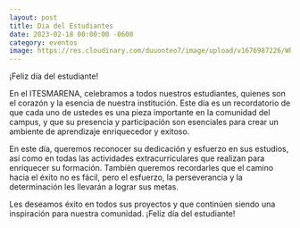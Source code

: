 ```yaml
---
layout: post
title: Dia del Estudiantes
date: 2023-02-18 00:00:00 -0600
category: eventos
image: https://res.cloudinary.com/duuonteo7/image/upload/v1676987226/WhatsApp_Image_2023-02-20_at_12.33.04_PM.jpg
---
```

¡Feliz día del estudiante!

En el ITESMARENA, celebramos a todos nuestros estudiantes, quienes son el corazón y la esencia de nuestra institución. Este día es un recordatorio de que cada uno de ustedes es una pieza importante en la comunidad del campus, y que su presencia y participación son esenciales para crear un ambiente de aprendizaje enriquecedor y exitoso.

En este día, queremos reconocer su dedicación y esfuerzo en sus estudios, así como en todas las actividades extracurriculares que realizan para enriquecer su formación. También queremos recordarles que el camino hacia el éxito no es fácil, pero el esfuerzo, la perseverancia y la determinación les llevarán a lograr sus metas.

Les deseamos éxito en todos sus proyectos y que continúen siendo una inspiración para nuestra comunidad. ¡Feliz día del estudiante!
